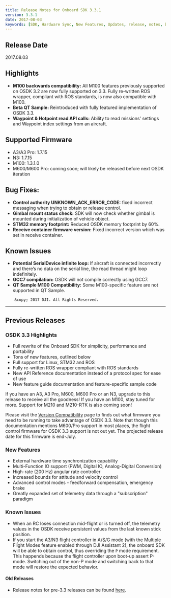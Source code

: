 ```yaml
---
title: Release Notes for Onboard SDK 3.3.1
version: 3.3.1
date: 2017-08-03
keywords: [SDK, Hardware Sync, New Features, Updates, release, notes, bugs, M100, Qt]
---
```


## Release Date

2017.08.03

## Highlights

- **M100 backwards compatibility:** All M100 features previously supported on OSDK 3.2 are now fully supported on 3.3. Fully re-written ROS wrapper, compliant with ROS standards, is now also compatible with M100.
- **Beta QT Sample:** Reintroduced with fully featured implementation of OSDK 3.3.
- **Waypoint & Hotpoint read API calls:** Ability to read missions' settings and Waypoint index settings from an aircraft.

## Supported Firmware
- A3/A3 Pro: 1.7.15
- N3: 1.7.15
- M100: 1.3.1.0
- M600/M600 Pro: coming soon; will likely be released before next OSDK iteration

## Bug Fixes:
- **Control authority UNKNOWN_ACK_ERROR_CODE:** fixed incorrect messaging when trying to obtain or release control.
- **Gimbal mount status check:** SDK will now check whether gimbal is mounted during initialization of vehicle object.
- **STM32 memory footprint:** Reduced OSDK memory footprint by 60%.
- **Receive container firmware version:** Fixed incorrect version which was set in receive container.

## Known Issues
- **Potential SerialDevice infinite loop:** If aircraft is connected incorrectly and there’s no data on the serial line, the read thread might loop indefinitely.
- **GCC7 compilation:** OSDK will not compile correctly using GCC7.
- **QT Sample M100 Compatibility:** Some M100-specific feature are not supported in QT Sample.


<div>

        &copy; 2017 DJI. All Rights Reserved.

</div>


<hr>

<p style="page-break-after:always;"></p>

## Previous Releases

### OSDK 3.3 Highlights

- Full rewrite of the Onboard SDK for simplicity, performance and portability
- Tons of new features, outlined below
- Full support for Linux, STM32 and ROS
- Fully re-written ROS wrapper compliant with ROS standards
- New API Reference documentation instead of a protocol spec for ease of use
- New feature guide documentation and feature-specific sample code

If you have an A3, A3 Pro, M600, M600 Pro or an N3, upgrade to this release to receive all the goodness! If you have an M100, stay tuned for more. Support for M210 and M210-RTK is also coming soon!

Please visit the [Version Compatibility](../appendix/versioning.html) page to finds out what firmware you need to be running to take advantage of OSDK 3.3. Note that though this documentation mentions M600/Pro support in most places, the flight control firmware for OSDK 3.3 support is not out yet. The projected release date for this firmware is end-July.

### New Features

- External hardware time synchronization capability
- Multi-Function IO support (PWM, Digital IO, Analog-Digital Conversion)
- High-rate (200 Hz) angular rate controller
- Increased bounds for attitude and velocity control
- Advanced control modes - feedforward compensation, emergency brake
- Greatly expanded set of telemetry data through a "subscription" paradigm

### Known Issues

- When an RC loses connection mid-flight or is turned off, the telemetry values in the OSDK receive persistent values from the last known stick position.
- If you start the A3/N3 flight controller in A/S/G mode (with the Multiple Flight Modes feature enabled through DJI Assistant 2), the onboard SDK will be able to obtain control, thus overriding the `P` mode requirement. This happends because the flight controller upon boot-up assert P-mode. Switching out of the non-P mode and switching back to that mode will restore the expected behavior.

#### Old Releases

- Release notes for pre-3.3 releases can be found [here](../M100-Docs/old-release-notes.html).